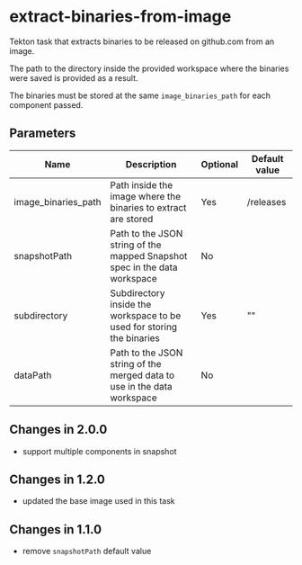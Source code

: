 # extract-binaries-from-image

Tekton task that extracts binaries to be released on github.com from an image.

The path to the directory inside the provided workspace where the binaries were
saved is provided as a result.

The binaries must be stored at the same `image_binaries_path` for each component
passed.

## Parameters

| Name | Description | Optional | Default value |
|------|-------------|----------|---------------|
| image_binaries_path | Path inside the image where the binaries to extract are stored | Yes | /releases |
| snapshotPath | Path to the JSON string of the mapped Snapshot spec in the data workspace | No | |
| subdirectory | Subdirectory inside the workspace to be used for storing the binaries | Yes | "" |
| dataPath | Path to the JSON string of the merged data to use in the data workspace   | No | |

## Changes in 2.0.0
 - support multiple components in snapshot

## Changes in 1.2.0
- updated the base image used in this task

## Changes in 1.1.0
- remove `snapshotPath` default value
